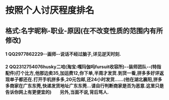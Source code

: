 # 按照个人讨厌程度排名
## 格式:名字昵称-职业-原因(在不改变性质的范围内有所修改)

#### 1 QQ2977862229--画师--说话不经过脑子,详见逆天时刻.
#### 2 QQ2312754076husky二哈(淘宝:嘎玛伽吗fursuit收容所)--装师团队--(特指配件)打个比方,他那边卖35,加运费12,你下单,半周才发货.到货一看,拼多多好评返现单子都还在.打开手机拼多多,20元包邮,还24小时发货......(他在湖北襄阳,拼多多商家在广东东莞,快递发货地址广东东莞...请自行判断商家是否为恶意.这里只是告诉你网上有更便宜的)&nbsp; &nbsp; &nbsp; &nbsp; 另外,当面不说,背后骂人.
